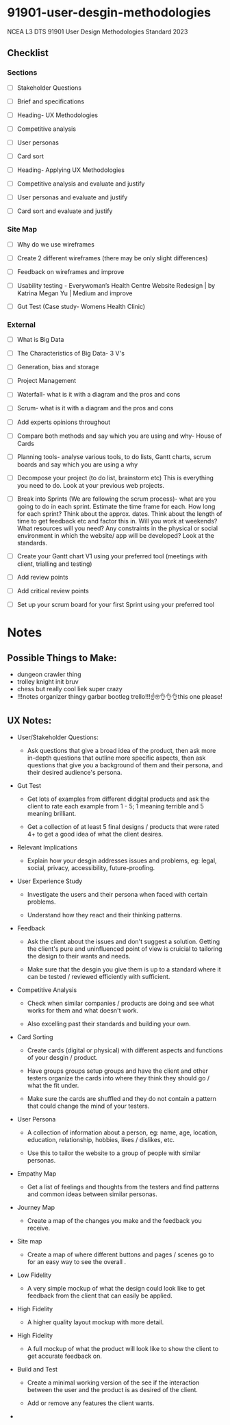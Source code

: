 # 91901-user-desgin-methodologies

NCEA L3 DTS 91901 User Design Methodologies Standard 2023

## Checklist

### Sections

- [ ] Stakeholder Questions 

- [ ] Brief and specifications 

- [ ] Heading- UX Methodologies  

- [ ] Competitive analysis 

- [ ] User personas 

- [ ] Card sort 

- [ ] Heading- Applying UX Methodologies   

- [ ] Competitive analysis and evaluate and justify  

- [ ] User personas and evaluate and justify  

- [ ] Card sort and evaluate and justify  

### Site Map  

- [ ] Why do we use wireframes 

- [ ] Create 2 different wireframes (there may be only slight differences) 

- [ ] Feedback  on wireframes and improve 

- [ ] Usability testing - Everywoman’s Health Centre Website Redesign | by Katrina Megan Yu | Medium and improve 

- [ ] Gut Test (Case study- Womens Health Clinic) 

### External  

- [ ] What is Big Data 

- [ ] The Characteristics of Big Data- 3 V's 

- [ ] Generation, bias and storage 

- [ ] Project Management 

- [ ] Waterfall- what is it with a diagram and the pros and cons 

- [ ] Scrum- what is it  with a diagram  and the pros and cons 

- [ ] Add experts opinions throughout 

- [ ] Compare both methods and say which you are using and why- House of Cards 

- [ ] Planning tools- analyse various tools, to do lists, Gantt charts, scrum boards and say which you are using a why 

- [ ] Decompose your project (to do list, brainstorm etc) This is everything you need to do. Look at your previous web projects. 

- [ ] Break into Sprints (We are following the scrum process)- what are you going to do in each sprint. Estimate the time frame for each. How long for each sprint? Think about the approx. dates. Think about the length of time to get feedback etc and factor this in. Will you work at weekends? What resources will you need? Any constraints in the physical or social environment in which the website/ app will be developed? Look at the standards.  

- [ ] Create your Gantt chart V1 using your preferred tool (meetings with client, trialling and testing) 

- [ ] Add review points 

- [ ] Add critical review points 

- [ ] Set up your scrum board for your first Sprint using your preferred tool 

# Notes

## Possible Things to Make:

- dungeon crawler thing
- trolley knight init bruv
- chess but really cool liek super crazy
- !!!notes organizer thingy garbar bootleg trello!!!☝️🤓👌👌👌this one please!


## UX Notes:

- User/Stakeholder Questions:

	- Ask questions that give a broad idea of the product, then ask more in-depth questions that outline more specific aspects, then ask questions that give you a background of them and their persona, and their desired audience's persona.


- Gut Test

	- Get lots of examples from different didgital products and ask the client to rate each example from 1 - 5; 1 meaning terrible and 5 meaning brilliant.

	- Get a collection of at least 5 final designs / products that were rated 4+ to get a good idea of what the client desires.


- Relevant Implications

	- Explain how your desgin addresses issues and problems, eg: legal, social, privacy, accessibility, future-proofing.


- User Experience Study

	- Investigate the users and their persona when faced with certain problems.

	- Understand how they react and their thinking patterns.


- Feedback

	- Ask the client about the issues and don't suggest a solution. Getting the client's pure and uninfluenced point of view is cruicial to tailoring the design to their wants and needs. 

	- Make sure that the desgin you give them is up to a standard where it can be tested / reviewed efficiently with sufficient.


- Competitive Analysis

	- Check when similar companies / products are doing and see what works for them and what doesn't work. 

	- Also excelling past their standards and building your own.


- Card Sorting

	- Create cards (digital or physical) with different aspects and functions of your desgin / product. 

	- Have groups groups setup groups and have the client and other testers organize the cards into where they think they should go / what the fit under. 

	- Make sure the cards are shuffled and they do not contain a pattern that could change the mind of your testers.


- User Persona

	- A collection of information about a person, eg: name, age, location, education, relationship, hobbies, likes / dislikes, etc.

	- Use this to tailor the website to a group of people with similar personas.


- Empathy Map

	- Get a list of feelings and thoughts from the testers and find patterns and common ideas between similar personas.


- Journey Map

	- Create a map of the changes you make and the feedback you receive.


- Site map

	- Create a map of where different buttons and pages / scenes go to for an easy way to see the overall .


- Low Fidelity

	- A very simple mockup of what the design could look like to get feedback from the client that can easily be applied.


- High Fidelity

	- A higher quality layout mockup with more detail.


- High Fidelity

	- A full mockup of what the product will look like to show the client to get accurate feedback on.


- Build and Test

	- Create a minimal working version of the see if the interaction between the user and the product is as desired of the client.

	- Add or remove any features the client wants.


- 





